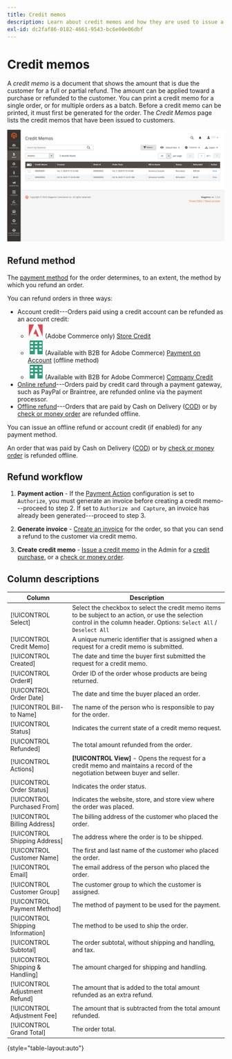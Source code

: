 ```yaml
---
title: Credit memos
description: Learn about credit memos and how they are used to issue a partial or full refund.
exl-id: dc2faf86-0182-4661-9543-bc6e00e06dbf
---
```

# Credit memos

A _credit memo_ is a document that shows the amount that is due the customer for a full or partial refund. The amount can be applied toward a purchase or refunded to the customer. You can print a credit memo for a single order, or for multiple orders as a batch. Before a credit memo can be printed, it must first be generated for the order. The _Credit Memos_ page lists the credit memos that have been issued to customers.

![Credit Memos](./assets/credit-memos.png)<!-- zoom -->

## Refund method

The [payment method](payments.md) for the order determines, to an extent, the method by which you refund an order.

You can refund orders in three ways:

- Account credit---Orders paid using a credit account can be refunded as an account credit:
   - ![Adobe Commerce](../assets/adobe-logo.svg) (Adobe Commerce only) [Store Credit](https://docs.magento.com/user-guide/customers/store-credit.html)
   - ![B2B for Adobe Commerce](../assets/b2b.svg) (Available with B2B for Adobe Commerce) [Payment on Account](../b2b/enable-basic-features.md#configure-payment-on-account) (offline method)
   - ![B2B for Adobe Commerce](../assets/b2b.svg) (Available with B2B for Adobe Commerce) [Company Credit](../b2b/credit-company.md)
- [Online refund](payments.md#online-payment-methods)---Orders paid by credit card through a payment gateway, such as PayPal or Braintree, are refunded online via the payment processor.
- [Offline refund](payments.md#offline-payment-methods)---Orders that are paid by Cash on Delivery ([COD](cash-on-delivery.md)) or by [check or money order](check-money-order.md) are refunded offline.

You can issue an offline refund or account credit (if enabled) for any payment method.

An order that was paid by Cash on Delivery ([COD](cash-on-delivery.md)) or by [check or money order](check-money-order.md) is refunded offline.

## Refund workflow

1. **Payment action** - If the [Payment Action](credit-memo-create.md#payment-action-setting) configuration is set to `Authorize`, you must generate an invoice before creating a credit memo---proceed to step 2. If set to `Authorize and Capture`, an invoice has already been generated---proceed to step 3.

1. **Generate invoice** - [Create an invoice](invoices.md#create-an-invoice) for the order, so that you can send a refund to the customer via credit memo.

1. **Create credit memo** - [Issue a credit memo](credit-memo-create.md) in the Admin for a [credit purchase](credit-memo-create.md#issue-a-refund-for-a-credit-purchase), or a [check or money order](credit-memo-create.md#issue-an-offline-refund-for-check-or-money-order).

## Column descriptions

|Column|Description|
|--- |--- |
|[!UICONTROL Select]|Select the checkbox to select the credit memo items to be subject to an action, or use the selection control in the column header. Options: `Select All` / `Deselect All`|
|[!UICONTROL Credit Memo]|A unique numeric identifier that is assigned when a request for a credit memo is submitted.|
|[!UICONTROL Created]|The date and time the buyer first submitted the request for a credit memo.|
|[!UICONTROL Order#]|Order ID of the order whose products are being returned.|
|[!UICONTROL Order Date]|The date and time the buyer placed an order.|
|[!UICONTROL Bill-to Name]|The name of the person who is responsible to pay for the order.|
|[!UICONTROL Status]|Indicates the current state of a credit memo request.|
|[!UICONTROL Refunded]|The total amount refunded from the order.|
|[!UICONTROL Actions]|**[!UICONTROL View]** - Opens the request for a credit memo and maintains a record of the negotiation between buyer and seller.|
|[!UICONTROL Order Status]|Indicates the order status.|
|[!UICONTROL Purchased From]|Indicates the website, store, and store view where the order was placed.|
|[!UICONTROL Billing Address]|The billing address of the customer who placed the order.|
|[!UICONTROL Shipping Address]|The address where the order is to be shipped.|
|[!UICONTROL Customer Name]|The first and last name of the customer who placed the order.|
|[!UICONTROL Email]|The email address of the person who placed the order.|
|[!UICONTROL Customer Group]|The customer group to which the customer is assigned.|
|[!UICONTROL Payment Method]|The method of payment to be used for the payment.|
|[!UICONTROL Shipping Information]|The method to be used to ship the order.|
|[!UICONTROL Subtotal]|The order subtotal, without shipping and handling, and tax.|
|[!UICONTROL Shipping & Handling]|The amount charged for shipping and handling.|
|[!UICONTROL Adjustment Refund]|The amount that is added to the total amount refunded as an extra refund.|
|[!UICONTROL Adjustment Fee]|The amount that is subtracted from the total amount refunded.|
|[!UICONTROL Grand Total]|The order total.|

{style="table-layout:auto"}
